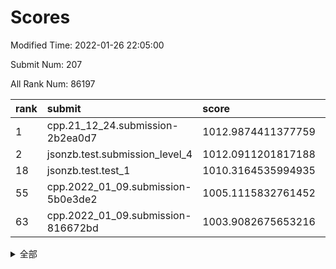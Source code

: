 # Scores

Modified Time: 2022-01-26 22:05:00

Submit Num: 207

All Rank Num: 86197

| rank |               submit               |       score        |       sigma        | pk_num |
| :--- | :--------------------------------- | :----------------- | :----------------- | :----- |
| 1    | cpp.21_12_24.submission-2b2ea0d7   | 1012.9874411377759 | 0.7946886028724038 | 1661   |
| 2    | jsonzb.test.submission_level_4     | 1012.0911201817188 | 0.8123659653349076 | 1665   |
| 18   | jsonzb.test.test_1                 | 1010.3164535994935 | 0.7652933610191642 | 1662   |
| 55   | cpp.2022_01_09.submission-5b0e3de2 | 1005.1115832761452 | 0.7123654460125858 | 1665   |
| 63   | cpp.2022_01_09.submission-816672bd | 1003.9082675653216 | 0.7162084472857584 | 1663   |


<details>
<summary>全部</summary>

| rank |                 submit                 |       score        |       sigma        | pk_num |
| :--- | :------------------------------------- | :----------------- | :----------------- | :----- |
| 1    | cpp.21_12_24.submission-2b2ea0d7       | 1012.9874411377759 | 0.7946886028724038 | 1661   |
| 2    | jsonzb.test.submission_level_4         | 1012.0911201817188 | 0.8123659653349076 | 1665   |
| 3    | gobigger.level_3.submission_level_3_10 | 1011.794874021905  | 0.766076357210181  | 1666   |
| 4    | gobigger.level_3.submission_level_3_32 | 1011.5893140097846 | 0.7929324000556944 | 1664   |
| 5    | gobigger.level_3.submission_level_3_43 | 1011.4697261933527 | 0.7715110365225666 | 1665   |
| 6    | gobigger.level_3.submission_level_3_24 | 1011.3919055502905 | 0.7698916984443472 | 1672   |
| 7    | gobigger.level_3.submission_level_3_16 | 1011.3445437575282 | 0.7748552500359707 | 1663   |
| 8    | gobigger.level_3.submission_level_3_40 | 1011.3232784873387 | 0.7975209305061658 | 1670   |
| 9    | gobigger.level_3.submission_level_3_46 | 1011.0563518991062 | 0.7685767766450267 | 1657   |
| 10   | gobigger.level_3.submission_level_3_7  | 1010.9977049897553 | 0.7724468570595932 | 1665   |
| 11   | gobigger.level_3.submission_level_3_41 | 1010.7530446249896 | 0.7752647185849246 | 1672   |
| 12   | gobigger.level_3.submission_level_3_2  | 1010.6189914427482 | 0.7804582417527951 | 1666   |
| 13   | gobigger.level_3.submission_level_3_20 | 1010.4828062613591 | 0.7805801654223261 | 1670   |
| 14   | gobigger.level_3.submission_level_3_42 | 1010.4555897799099 | 0.7555028175524664 | 1666   |
| 15   | gobigger.level_3.submission_level_3_0  | 1010.4451102480122 | 0.7695739293031112 | 1664   |
| 16   | gobigger.level_3.submission_level_3_31 | 1010.4026146474467 | 0.7767785838472526 | 1667   |
| 17   | gobigger.level_3.submission_level_3_48 | 1010.3301927259095 | 0.7661388732267657 | 1663   |
| 18   | jsonzb.test.test_1                     | 1010.3164535994935 | 0.7652933610191642 | 1662   |
| 19   | gobigger.level_3.submission_level_3_26 | 1010.2506848089308 | 0.7818711047836622 | 1659   |
| 20   | gobigger.level_3.submission_level_3_4  | 1010.1926504427863 | 0.7635013795422081 | 1665   |
| 21   | gobigger.level_3.submission_level_3_3  | 1010.187950126796  | 0.762974212250439  | 1662   |
| 22   | gobigger.level_3.submission_level_3_49 | 1010.0679959988329 | 0.7553567470932676 | 1664   |
| 23   | gobigger.level_3.submission_level_3_38 | 1010.0621188111063 | 0.7427616031639406 | 1666   |
| 24   | gobigger.level_3.submission_level_3_1  | 1009.999385745178  | 0.7525343219819743 | 1669   |
| 25   | gobigger.level_3.submission_level_3_19 | 1009.9319423481791 | 0.7517354744883694 | 1666   |
| 26   | gobigger.level_3.submission_level_3_9  | 1009.8768829399207 | 0.7731447796148739 | 1668   |
| 27   | gobigger.level_3.submission_level_3_11 | 1009.8693134663598 | 0.75876658638622   | 1667   |
| 28   | gobigger.level_3.submission_level_3_29 | 1009.8467335202205 | 0.783790631198888  | 1670   |
| 29   | gobigger.level_3.submission_level_3_13 | 1009.7707808068151 | 0.7710419032963404 | 1667   |
| 30   | gobigger.level_3.submission_level_3_22 | 1009.7587403816019 | 0.7451453110659749 | 1674   |
| 31   | gobigger.level_3.submission_level_3_14 | 1009.6896431770111 | 0.7561089073922813 | 1668   |
| 32   | gobigger.level_3.submission_level_3_47 | 1009.6784272566337 | 0.7402769863245034 | 1669   |
| 33   | gobigger.level_3.submission_level_3_23 | 1009.6529125065512 | 0.7641568802282377 | 1668   |
| 34   | gobigger.level_3.submission_level_3_35 | 1009.6405241118845 | 0.7503388390252286 | 1665   |
| 35   | gobigger.level_3.submission_level_3_18 | 1009.562817839837  | 0.7615569039084309 | 1672   |
| 36   | gobigger.level_3.submission_level_3_15 | 1009.523212328237  | 0.7587795947378881 | 1668   |
| 37   | gobigger.level_3.submission_level_3_12 | 1009.5092324553224 | 0.7469686064026997 | 1668   |
| 38   | gobigger.level_3.submission_level_3_27 | 1009.5021935145744 | 0.7538528929724213 | 1664   |
| 39   | gobigger.level_3.submission_level_3_34 | 1009.4790981667202 | 0.7354466573743103 | 1664   |
| 40   | gobigger.level_3.submission_level_3_6  | 1009.4746759995951 | 0.7426926088983158 | 1661   |
| 41   | gobigger.level_3.submission_level_3_28 | 1009.4738790006144 | 0.7464330177307068 | 1669   |
| 42   | gobigger.level_3.submission_level_3_5  | 1009.4584808408466 | 0.7503253680613241 | 1664   |
| 43   | gobigger.level_3.submission_level_3_39 | 1009.4251171329581 | 0.7548240249286052 | 1665   |
| 44   | gobigger.level_3.submission_level_3_44 | 1009.4164221415557 | 0.7625726113661814 | 1663   |
| 45   | gobigger.level_3.submission_level_3_8  | 1009.3545300670264 | 0.734245704188792  | 1664   |
| 46   | gobigger.level_3.submission_level_3_45 | 1009.3461538631759 | 0.7428822489677638 | 1665   |
| 47   | gobigger.level_3.submission_level_3_25 | 1009.0549902326878 | 0.7435385360662038 | 1666   |
| 48   | gobigger.level_3.submission_level_3_36 | 1008.9983051840998 | 0.7763659946245232 | 1664   |
| 49   | gobigger.level_3.submission_level_3_21 | 1008.932252636476  | 0.7493583547049881 | 1669   |
| 50   | gobigger.level_3.submission_level_3_17 | 1008.8802264960169 | 0.746346480443552  | 1669   |
| 51   | gobigger.level_3.submission_level_3_37 | 1008.8391365035171 | 0.7379336475146248 | 1667   |
| 52   | gobigger.level_3.submission_level_3_30 | 1008.5768241563903 | 0.7503066711024045 | 1665   |
| 53   | gobigger.level_3.submission_level_3_33 | 1008.2198094758897 | 0.7391145132334688 | 1665   |
| 54   | gobigger.level_1.submission_level_1_36 | 1005.2974411053655 | 0.7267236161506491 | 1660   |
| 55   | cpp.2022_01_09.submission-5b0e3de2     | 1005.1115832761452 | 0.7123654460125858 | 1665   |
| 56   | gobigger.level_1.submission_level_1_40 | 1005.0032111146381 | 0.726408613281615  | 1667   |
| 57   | gobigger.level_1.submission_level_1_6  | 1004.7366106482782 | 0.7267304996088961 | 1665   |
| 58   | gobigger.level_1.submission_level_1_9  | 1004.2672232787666 | 0.7114481067165784 | 1664   |
| 59   | gobigger.level_1.submission_level_1_22 | 1004.260068301843  | 0.7335225104096047 | 1666   |
| 60   | gobigger.level_1.submission_level_1_39 | 1004.1582838515772 | 0.7186429874827099 | 1668   |
| 61   | gobigger.level_1.submission_level_1_20 | 1004.1421813251065 | 0.7254593297317438 | 1666   |
| 62   | gobigger.level_1.submission_level_1_16 | 1004.0775492524243 | 0.7245136567994783 | 1665   |
| 63   | cpp.2022_01_09.submission-816672bd     | 1003.9082675653216 | 0.7162084472857584 | 1663   |
| 64   | gobigger.level_1.submission_level_1_17 | 1003.8867500299925 | 0.7143563666664526 | 1663   |
| 65   | gobigger.level_1.submission_level_1_27 | 1003.8670636866008 | 0.7191444545752732 | 1663   |
| 66   | gobigger.level_1.submission_level_1_35 | 1003.8634484125697 | 0.7113948066386309 | 1660   |
| 67   | gobigger.level_1.submission_level_1_13 | 1003.7485435382428 | 0.7232505865434321 | 1669   |
| 68   | gobigger.level_1.submission_level_1_29 | 1003.7114510988152 | 0.721040831917977  | 1664   |
| 69   | gobigger.level_1.submission_level_1_7  | 1003.7024161035938 | 0.716283362133254  | 1670   |
| 70   | gobigger.level_1.submission_level_1_32 | 1003.6451874360865 | 0.7261433500991659 | 1666   |
| 71   | gobigger.level_1.submission_level_1_8  | 1003.6368049825644 | 0.7222967034046162 | 1665   |
| 72   | gobigger.level_1.submission_level_1_42 | 1003.6291167468223 | 0.6989507311852505 | 1665   |
| 73   | gobigger.level_1.submission_level_1_38 | 1003.575241635038  | 0.7268590302401826 | 1667   |
| 74   | gobigger.level_1.submission_level_1_5  | 1003.5704457037455 | 0.7135766572126092 | 1662   |
| 75   | gobigger.level_1.submission_level_1_23 | 1003.5681874801706 | 0.7032023986770585 | 1667   |
| 76   | gobigger.level_1.submission_level_1_24 | 1003.5615240204912 | 0.7132947665899727 | 1665   |
| 77   | gobigger.level_1.submission_level_1_30 | 1003.5572236721664 | 0.7168074483310534 | 1667   |
| 78   | gobigger.level_1.submission_level_1_25 | 1003.5462248972907 | 0.7236919661962512 | 1667   |
| 79   | gobigger.level_1.submission_level_1_46 | 1003.5016899922733 | 0.7213716884694367 | 1663   |
| 80   | gobigger.level_1.submission_level_1_49 | 1003.4755482914026 | 0.7209255990255458 | 1666   |
| 81   | gobigger.level_1.submission_level_1_45 | 1003.3698230273601 | 0.719766067650522  | 1665   |
| 82   | gobigger.level_1.submission_level_1_33 | 1003.2568502586978 | 0.716745514004126  | 1666   |
| 83   | gobigger.level_1.submission_level_1_18 | 1003.241118273863  | 0.719139077461966  | 1664   |
| 84   | gobigger.level_1.submission_level_1_14 | 1003.240289222079  | 0.71950008161124   | 1664   |
| 85   | gobigger.level_1.submission_level_1_1  | 1003.2071487267085 | 0.718543060216855  | 1667   |
| 86   | gobigger.level_1.submission_level_1_4  | 1003.1573227642673 | 0.7142847408082318 | 1664   |
| 87   | gobigger.level_1.submission_level_1_44 | 1003.1407138217381 | 0.7127503022257589 | 1663   |
| 88   | gobigger.level_1.submission_level_1_47 | 1003.126123090372  | 0.7218854454497082 | 1663   |
| 89   | gobigger.level_1.submission_level_1_26 | 1003.0312335610448 | 0.7143449007187493 | 1666   |
| 90   | gobigger.level_1.submission_level_1_0  | 1003.010661639837  | 0.7195798163092043 | 1668   |
| 91   | gobigger.level_1.submission_level_1_34 | 1002.9130626486325 | 0.7131972356283842 | 1673   |
| 92   | gobigger.level_1.submission_level_1_41 | 1002.9041762189838 | 0.7174789277449969 | 1666   |
| 93   | gobigger.level_1.submission_level_1_12 | 1002.9041449449239 | 0.7110988964933772 | 1665   |
| 94   | gobigger.level_1.submission_level_1_37 | 1002.8505221612871 | 0.7119864761392579 | 1661   |
| 95   | gobigger.level_1.submission_level_1_3  | 1002.7414389024705 | 0.7095657691395033 | 1667   |
| 96   | gobigger.level_1.submission_level_1_11 | 1002.7073369959405 | 0.7064799484825258 | 1670   |
| 97   | gobigger.level_1.submission_level_1_28 | 1002.6729329791516 | 0.7123159539176586 | 1667   |
| 98   | gobigger.level_1.submission_level_1_19 | 1002.6620743857184 | 0.7137915201964437 | 1665   |
| 99   | gobigger.level_1.submission_level_1_15 | 1002.5810487413652 | 0.7198274248006472 | 1667   |
| 100  | gobigger.level_1.submission_level_1_21 | 1002.5323196785941 | 0.7285325178209491 | 1668   |
| 101  | gobigger.level_1.submission_level_1_43 | 1002.4614529362241 | 0.7079287834711017 | 1666   |
| 102  | gobigger.level_1.submission_level_1_48 | 1002.4257947132168 | 0.7070139676869287 | 1663   |
| 103  | gobigger.level_1.submission_level_1_2  | 1002.4157531946772 | 0.7202194436077258 | 1668   |
| 104  | gobigger.level_1.submission_level_1_31 | 1002.3851176994656 | 0.7179130064646382 | 1662   |
| 105  | gobigger.level_1.submission_level_1_10 | 1002.1926864625761 | 0.72277493912073   | 1666   |
| 106  | gobigger.random.submission_random_36   | 997.7246230680256  | 0.7058477101809865 | 1664   |
| 107  | gobigger.random.submission_random_14   | 997.4113869487126  | 0.7039119011833389 | 1670   |
| 108  | gobigger.random.submission_random_39   | 997.0789993083847  | 0.697959839264858  | 1665   |
| 109  | gobigger.random.submission_random_18   | 997.0147921783165  | 0.702173097567299  | 1670   |
| 110  | gobigger.random.submission_random_1    | 996.9095617845584  | 0.7175562745062588 | 1668   |
| 111  | gobigger.random.submission_random_33   | 996.8143370473532  | 0.7076698789211882 | 1668   |
| 112  | gobigger.random.submission_random_32   | 996.7889112370027  | 0.7082162497754525 | 1661   |
| 113  | gobigger.random.submission_random_5    | 996.700384777035   | 0.7001682899837858 | 1659   |
| 114  | gobigger.random.submission_random_11   | 996.4385598543005  | 0.7169753992442253 | 1671   |
| 115  | gobigger.random.submission_random_46   | 996.3770899137743  | 0.6999643959791509 | 1660   |
| 116  | gobigger.random.submission_random_2    | 996.3413415651869  | 0.7205216160167881 | 1667   |
| 117  | gobigger.random.submission_random_10   | 996.3114899271175  | 0.6989562342684824 | 1669   |
| 118  | gobigger.random.submission_random_3    | 996.2781626583152  | 0.7108325919082904 | 1664   |
| 119  | gobigger.random.submission_random_23   | 996.1982955921708  | 0.717256103869295  | 1665   |
| 120  | gobigger.random.submission_random_21   | 996.1733132042204  | 0.7138099726338832 | 1666   |
| 121  | gobigger.random.submission_random_28   | 996.1201941573635  | 0.7136248822989825 | 1660   |
| 122  | gobigger.random.submission_random_19   | 996.0848877601354  | 0.7290068375488362 | 1663   |
| 123  | gobigger.random.submission_random_22   | 995.9770024195271  | 0.7075867504508666 | 1665   |
| 124  | gobigger.random.submission_random_30   | 995.9527449341109  | 0.705469987405497  | 1661   |
| 125  | gobigger.random.submission_random_41   | 995.952198166011   | 0.7130567094135324 | 1667   |
| 126  | gobigger.random.submission_random_38   | 995.9258522013432  | 0.7159591201966604 | 1669   |
| 127  | gobigger.random.submission_random_35   | 995.9175422199096  | 0.7092877457663822 | 1665   |
| 128  | gobigger.random.submission_random_29   | 995.9104365072852  | 0.7083384257561742 | 1666   |
| 129  | gobigger.random.submission_random_6    | 995.7731088830643  | 0.7352221793817825 | 1669   |
| 130  | gobigger.random.submission_random_7    | 995.7292769492606  | 0.717973353001389  | 1670   |
| 131  | gobigger.random.submission_random_12   | 995.722790924996   | 0.714426463078262  | 1673   |
| 132  | gobigger.random.submission_random_4    | 995.7209834059873  | 0.7161178863118361 | 1669   |
| 133  | gobigger.random.submission_random_25   | 995.7012353638889  | 0.7101971844724665 | 1665   |
| 134  | gobigger.random.submission_random_48   | 995.6986284944801  | 0.7157536190922821 | 1662   |
| 135  | gobigger.random.submission_random_42   | 995.6898124371941  | 0.7159179382360212 | 1665   |
| 136  | gobigger.random.submission_random_34   | 995.6258891437294  | 0.7118855467764668 | 1662   |
| 137  | gobigger.random.submission_random_0    | 995.5994225928167  | 0.7088973824226771 | 1663   |
| 138  | gobigger.random.submission_random_15   | 995.5922227848596  | 0.7169944445779248 | 1667   |
| 139  | gobigger.random.submission_random_24   | 995.5473274284411  | 0.7058698078539088 | 1662   |
| 140  | gobigger.random.submission_random_20   | 995.5454488212235  | 0.7036021826447046 | 1667   |
| 141  | gobigger.random.submission_random_37   | 995.5234361520749  | 0.7082277452911573 | 1662   |
| 142  | gobigger.random.submission_random_9    | 995.447926333921   | 0.7106163439398092 | 1664   |
| 143  | gobigger.random.submission_random_49   | 995.4372389327376  | 0.7038684857586206 | 1668   |
| 144  | gobigger.random.submission_random_17   | 995.4052174600887  | 0.7056895472288249 | 1667   |
| 145  | gobigger.random.submission_random_45   | 995.3319935269965  | 0.700530997640519  | 1666   |
| 146  | gobigger.random.submission_random_27   | 995.1799175151784  | 0.7196504366535482 | 1665   |
| 147  | gobigger.random.submission_random_16   | 995.0969774373675  | 0.7276151005863014 | 1668   |
| 148  | gobigger.random.submission_random_40   | 995.0818567081045  | 0.7243086583589138 | 1663   |
| 149  | gobigger.random.submission_random_43   | 995.0618631133657  | 0.7096817260123177 | 1668   |
| 150  | gobigger.random.submission_random_26   | 995.0524711256236  | 0.7122331721186188 | 1662   |
| 151  | gobigger.random.submission_random_47   | 994.8561113890499  | 0.7241707193575042 | 1664   |
| 152  | gobigger.random.submission_random_13   | 994.8510654743784  | 0.712262721264653  | 1666   |
| 153  | gobigger.random.submission_random_8    | 994.7414849338044  | 0.7054214678404457 | 1666   |
| 154  | gobigger.random.submission_random_31   | 994.7069005910373  | 0.71741788289225   | 1663   |
| 155  | gobigger.level_2.submission_level_2_25 | 994.5489436970095  | 0.7315486044818176 | 1665   |
| 156  | gobigger.level_2.submission_level_2_39 | 994.2580235201365  | 0.7314540327997028 | 1666   |
| 157  | gobigger.random.submission_random_44   | 993.9832136099967  | 0.7217173836423766 | 1670   |
| 158  | gobigger.level_2.submission_level_2_31 | 993.6193137317352  | 0.7270426944900279 | 1669   |
| 159  | gobigger.level_2.submission_level_2_3  | 993.5386647091356  | 0.7313328485248064 | 1665   |
| 160  | gobigger.level_2.submission_level_2_16 | 993.4931652396338  | 0.7355837205680155 | 1667   |
| 161  | gobigger.level_2.submission_level_2_17 | 993.3499197109105  | 0.7251708420832595 | 1670   |
| 162  | gobigger.level_2.submission_level_2_15 | 993.2397757119433  | 0.7225812149769097 | 1665   |
| 163  | gobigger.level_2.submission_level_2_46 | 993.0232682775039  | 0.744704058937898  | 1666   |
| 164  | gobigger.level_2.submission_level_2_24 | 992.9665298662767  | 0.7407310262770976 | 1662   |
| 165  | gobigger.level_2.submission_level_2_19 | 992.8254059430342  | 0.7485166255655803 | 1665   |
| 166  | gobigger.level_2.submission_level_2_26 | 992.7623712333808  | 0.7428517732471812 | 1670   |
| 167  | gobigger.level_2.submission_level_2_14 | 992.7607857047096  | 0.7604630806421401 | 1670   |
| 168  | gobigger.level_2.submission_level_2_35 | 992.6425785572497  | 0.7335150863351781 | 1664   |
| 169  | gobigger.level_2.submission_level_2_11 | 992.5696303061469  | 0.737424517356862  | 1661   |
| 170  | gobigger.level_2.submission_level_2_49 | 992.3427279082711  | 0.7439819450641268 | 1661   |
| 171  | gobigger.level_2.submission_level_2_7  | 992.3055137164669  | 0.7298060526369483 | 1665   |
| 172  | gobigger.level_2.submission_level_2_34 | 992.3049701431293  | 0.7429635825695664 | 1668   |
| 173  | gobigger.level_2.submission_level_2_13 | 992.2929362267482  | 0.7517849131284785 | 1665   |
| 174  | gobigger.level_2.submission_level_2_10 | 992.238557973155   | 0.7439735348982297 | 1664   |
| 175  | gobigger.level_2.submission_level_2_4  | 992.2351164833458  | 0.7400483977650736 | 1663   |
| 176  | gobigger.level_2.submission_level_2_40 | 992.1798576251922  | 0.7649987080352427 | 1664   |
| 177  | gobigger.level_2.submission_level_2_5  | 992.1619664403063  | 0.7512997184948345 | 1662   |
| 178  | gobigger.level_2.submission_level_2_1  | 992.0598595421949  | 0.7479136980573503 | 1665   |
| 179  | gobigger.level_2.submission_level_2_32 | 991.9668409445617  | 0.7421052932651783 | 1663   |
| 180  | gobigger.level_2.submission_level_2_29 | 991.7874315290279  | 0.742767759337053  | 1665   |
| 181  | gobigger.level_2.submission_level_2_38 | 991.7872321171491  | 0.734974655493415  | 1666   |
| 182  | gobigger.level_2.submission_level_2_33 | 991.7747667994378  | 0.7472791393650691 | 1666   |
| 183  | gobigger.level_2.submission_level_2_22 | 991.68851688336    | 0.7749349150113614 | 1666   |
| 184  | gobigger.level_2.submission_level_2_41 | 991.647860419223   | 0.7436422256306268 | 1667   |
| 185  | gobigger.level_2.submission_level_2_42 | 991.600287688498   | 0.7553700816713825 | 1666   |
| 186  | gobigger.level_2.submission_level_2_8  | 991.5797310869542  | 0.7503940645122437 | 1671   |
| 187  | gobigger.level_2.submission_level_2_9  | 991.5741958772336  | 0.7521507758320538 | 1663   |
| 188  | gobigger.level_2.submission_level_2_37 | 991.5648267338837  | 0.735169886788374  | 1669   |
| 189  | gobigger.level_2.submission_level_2_48 | 991.4644559384487  | 0.7530924684252772 | 1666   |
| 190  | gobigger.level_2.submission_level_2_21 | 991.441830002285   | 0.7426446137384646 | 1662   |
| 191  | gobigger.level_2.submission_level_2_43 | 991.3626851952353  | 0.7434352105510252 | 1664   |
| 192  | gobigger.level_2.submission_level_2_20 | 991.2773123518791  | 0.7512203106508913 | 1660   |
| 193  | gobigger.level_2.submission_level_2_18 | 991.2182734153032  | 0.743196684854568  | 1664   |
| 194  | gobigger.level_2.submission_level_2_6  | 991.1489020328588  | 0.770122561800916  | 1664   |
| 195  | gobigger.level_2.submission_level_2_2  | 991.0116171495151  | 0.7554871463910263 | 1670   |
| 196  | gobigger.level_2.submission_level_2_23 | 990.9977241437176  | 0.7623094886676467 | 1671   |
| 197  | gobigger.level_2.submission_level_2_36 | 990.9458642337055  | 0.770491228364549  | 1665   |
| 198  | gobigger.level_2.submission_level_2_30 | 990.9298746765737  | 0.7426234664489172 | 1668   |
| 199  | gobigger.level_2.submission_level_2_12 | 990.7277387928367  | 0.7621761018952935 | 1664   |
| 200  | gobigger.level_2.submission_level_2_0  | 990.7255388930481  | 0.7802373099453277 | 1669   |
| 201  | gobigger.level_2.submission_level_2_28 | 990.6854976287398  | 0.7668275136393915 | 1664   |
| 202  | gobigger.level_2.submission_level_2_27 | 990.6373258269653  | 0.7640121467861101 | 1665   |
| 203  | gobigger.level_2.submission_level_2_44 | 990.5386693613307  | 0.7778062898233206 | 1666   |
| 204  | gobigger.level_2.submission_level_2_45 | 989.5898751379328  | 0.7742684353190336 | 1670   |
| 205  | gobigger.level_2.submission_level_2_47 | 989.5876728720413  | 0.7888208058322772 | 1670   |
| 206  | gobigger.none.submission_none_0        | 977.481241700255   | 1.3091943712610083 | 1663   |
| 207  | gobigger.none.submission_none_1        | 975.7027541620879  | 1.5321279035262663 | 1664   |

</details>
